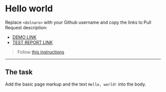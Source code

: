 # Hello world
Replace `<dolnaro>` with your Github username and copy the links to Pull Request description:
- [DEMO LINK](https://dolnaro.github.io/layout_hello-world/)
- [TEST REPORT LINK](https://dolnaro.github.io/layout_hello-world/report/html_report/)

> Follow [this instructions](https://mate-academy.github.io/layout_task-guideline/#how-to-solve-the-layout-tasks-on-github)
___

## The task 
Add the basic page markup and the text `Hello, world!` into the body.
